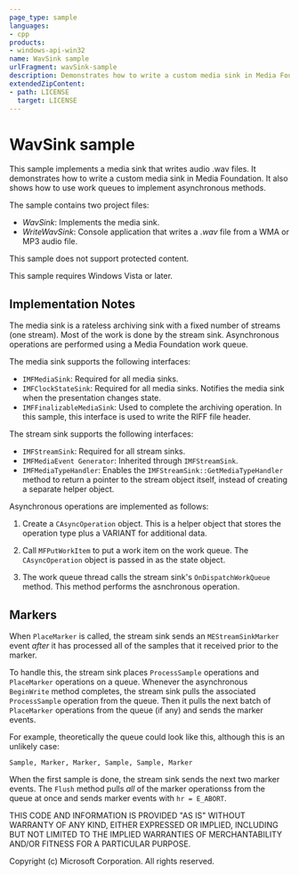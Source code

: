 ```yaml
---
page_type: sample
languages:
- cpp
products:
- windows-api-win32
name: WavSink sample
urlFragment: wavSink-sample
description: Demonstrates how to write a custom media sink in Media Foundation.
extendedZipContent:
- path: LICENSE
  target: LICENSE
---
```


# WavSink sample

This sample implements a media sink that writes audio .wav files. It demonstrates how to write a custom media sink in Media Foundation. It also shows how to use work queues to implement asynchronous methods.

The sample contains two project files:

- *WavSink*: Implements the media sink.
- *WriteWavSink*: Console application that writes a *.wav* file from a WMA or MP3 audio file.

This sample does not support protected content.

This sample requires Windows Vista or later.

 
## Implementation Notes

The media sink is a rateless archiving sink with a fixed number of streams (one stream). Most of the work is done by the stream sink. Asynchronous operations are performed using a Media Foundation work queue.

The media sink supports the following interfaces:

- `IMFMediaSink`: Required for all media sinks.
- `IMFClockStateSink`: Required for all media sinks. Notifies the media sink when the presentation changes state.
- `IMFFinalizableMediaSink`: Used to complete the archiving operation. In this sample, this interface is used to write the RIFF file header.

The stream sink supports the following interfaces:

- `IMFStreamSink`: Required for all stream sinks.
- `IMFMediaEvent Generator`: Inherited through `IMFStreamSink`.
- `IMFMediaTypeHandler`: Enables the `IMFStreamSink::GetMediaTypeHandler` method to return a pointer to the stream object itself, instead of creating a separate helper object.

Asynchronous operations are implemented as follows:
    
1. Create a `CAsyncOperation` object. This is a helper object that stores the operation type plus a VARIANT for additional data.
    
1. Call `MFPutWorkItem` to put a work item on the work queue. The `CAsyncOperation` object is passed in as the state object.

1. The work queue thread calls the stream sink's `OnDispatchWorkQueue` method. This method performs the asnchronous operation.

## Markers

When `PlaceMarker` is called, the stream sink sends an `MEStreamSinkMarker` event *after* it has processed all of the samples that it received prior to the marker. 

To handle this, the stream sink places `ProcessSample` operations and `PlaceMarker` operations on a queue. Whenever the asynchronous `BeginWrite` method completes, the stream sink pulls the associated `ProcessSample` operation from the queue. Then it pulls the next batch of `PlaceMarker` operations from the queue (if any) and sends the marker events.

For example, theoretically the queue could look like this, although this is an unlikely case:

```Sample, Marker, Marker, Sample, Sample, Marker```

When the first sample is done, the stream sink sends the next two marker events. The `Flush` method pulls *all* of the marker operationss from the queue at once and sends marker events with `hr = E_ABORT`.


THIS CODE AND INFORMATION IS PROVIDED "AS IS" WITHOUT WARRANTY OF ANY KIND, EITHER EXPRESSED OR IMPLIED, INCLUDING BUT NOT LIMITED TO
THE IMPLIED WARRANTIES OF MERCHANTABILITY AND/OR FITNESS FOR A PARTICULAR PURPOSE.

Copyright (c) Microsoft Corporation. All rights reserved.